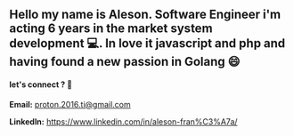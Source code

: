 ## Hello my name is Aleson. Software Engineer i'm acting 6 years in the market system development :computer:. In love it javascript and php and having found a new passion in Golang :smile:




#### let's connect ? :wave:

**Email:** proton.2016.ti@gmail.com

**LinkedIn:** https://www.linkedin.com/in/aleson-fran%C3%A7a/



<!--
**aleesilva/aleesilva** is a ✨ _special_ ✨ repository because its `README.md` (this file) appears on your GitHub profile.

Here are some ideas to get you started:

- 🔭 I’m currently working on ...
- 🌱 I’m currently learning ...
- 👯 I’m looking to collaborate on ...
- 🤔 I’m looking for help with ...
- 💬 Ask me about ...
- 📫 How to reach me: ...
- 😄 Pronouns: ...
- ⚡ Fun fact: ...
-->
